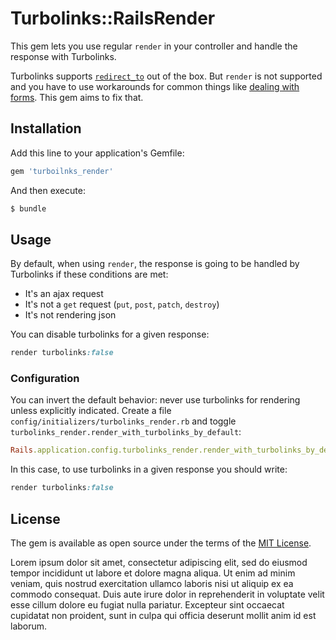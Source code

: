 # Turbolinks::RailsRender

This gem lets you use regular `render` in your controller and handle the response with Turbolinks. 

Turbolinks supports [`redirect_to`](https://github.com/turbolinks/turbolinks/blob/master/README.md#redirecting-after-a-form-submission) out of the box. But `render` is not supported and you have to use workarounds for common things like [dealing with forms](https://github.com/turbolinks/turbolinks/issues/85). This gem aims to fix that. 

## Installation
Add this line to your application's Gemfile:

```ruby
gem 'turboilnks_render'
```

And then execute:
```bash
$ bundle
```

## Usage

By default, when using `render`, the response is going to be handled by Turbolinks if these conditions are met:

- It's an ajax request
- It's not a `get` request (`put`, `post`, `patch`, `destroy`)
- It's not rendering json

You can disable turbolinks for a given response: 

```ruby
render turbolinks:false
```

### Configuration

You can invert the default behavior: never use turbolinks for rendering unless explicitly indicated. Create a file `config/initializers/turbolinks_render.rb` and toggle `turbolinks_render.render_with_turbolinks_by_default`:

```ruby
Rails.application.config.turbolinks_render.render_with_turbolinks_by_default = false
```

In this case, to use turbolinks in a given response you should write:

```ruby
render turbolinks:false
```

## License
The gem is available as open source under the terms of the [MIT License](https://opensource.org/licenses/MIT).

Lorem ipsum dolor sit amet, consectetur adipiscing elit, sed do eiusmod tempor incididunt ut labore et dolore magna aliqua. Ut enim ad minim veniam, quis nostrud exercitation ullamco laboris nisi ut aliquip ex ea commodo consequat. Duis aute irure dolor in reprehenderit in voluptate velit esse cillum dolore eu fugiat nulla pariatur. Excepteur sint occaecat cupidatat non proident, sunt in culpa qui officia deserunt mollit anim id est laborum.
